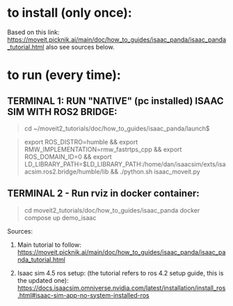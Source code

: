 
# to install (only once):
Based on this link:
https://moveit.picknik.ai/main/doc/how_to_guides/isaac_panda/isaac_panda_tutorial.html
also see sources below.


# to run (every time):


## TERMINAL 1: RUN "NATIVE" (pc installed) ISAAC SIM WITH ROS2 BRIDGE:

> cd ~/moveit2_tutorials/doc/how_to_guides/isaac_panda/launch$

> export ROS_DISTRO=humble && export RMW_IMPLEMENTATION=rmw_fastrtps_cpp && export ROS_DOMAIN_ID=0 && export LD_LIBRARY_PATH=$LD_LIBRARY_PATH:/home/dan/isaacsim/exts/isaacsim.ros2.bridge/humble/lib && ./python.sh isaac_moveit.py


## TERMINAL 2 - Run rviz in docker container:

> cd moveit2_tutorials/doc/how_to_guides/isaac_panda
> docker compose up demo_isaac


Sources:
1. Main tutorial to follow:
https://moveit.picknik.ai/main/doc/how_to_guides/isaac_panda/isaac_panda_tutorial.html

2. Isaac sim 4.5 ros setup: (the tutorial refers to ros 4.2 setup guide, this is the updated one):
https://docs.isaacsim.omniverse.nvidia.com/latest/installation/install_ros.html#isaac-sim-app-no-system-installed-ros